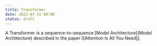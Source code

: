 ```yaml
---
title: Transformer
date: 2022-07-31 00:00
status: draft
---
```


A Transformer is a sequence-to-sequence [Model Architecture](Model Architecture) described in the paper [[Attention Is All You Need]].